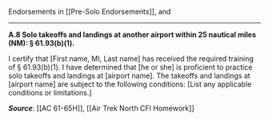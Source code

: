 Endorsements in [[Pre-Solo Endorsements]], and

---

**A.8 Solo takeoffs and landings at another airport within 25 nautical miles (NM): § 61.93(b)(1).**

I certify that \[First name, MI, Last name\] has received the required training of
§ 61.93(b)(1). I have determined that \[he or she\] is proficient to practice solo takeoffs and landings at \[airport name\]. The takeoffs and landings at \[airport name\] are subject to the following conditions: \[List any applicable conditions or limitations.\]

***Source***: [[AC 61-65H]], [[Air Trek North CFI Homework]]

